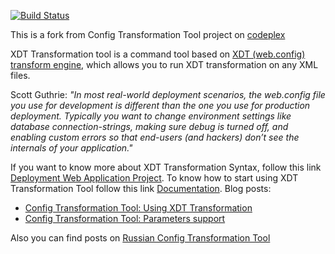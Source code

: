 [![Build Status](https://travis-ci.org/lazyWombat/Config-Transformation-Tool.svg?branch=master)](https://travis-ci.org/lazyWombat/Config-Transformation-Tool)

This is a fork from Config Transformation Tool project on [codeplex](http://ctt.codeplex.com)

XDT Transformation tool is a command tool based on [XDT (web.config) transform engine](http://blogs.msdn.com/b/webdev/archive/2013/01/10/xdt-web-config-transform-engine-released-on-nuget.aspx), which allows you to run XDT transformation on any XML files.

Scott Guthrie: *"In most real-world deployment scenarios, the web.config file you use for development is different than the one you use for production deployment. Typically you want to change environment settings like database connection-strings, making sure debug is turned off, and enabling custom errors so that end-users (and hackers) don’t see the internals of your application."*

If you want to know more about XDT Transformation Syntax, follow this link [Deployment Web Application Project](http://msdn.microsoft.com/en-us/library/dd465326.aspx). To know how to start using XDT Transformation Tool follow this link [Documentation](http://ctt.codeplex.com/documentation).
Blog posts:

+ [Config Transformation Tool: Using XDT Transformation](http://outcoldman.ru/en/blog/show/223)
+ [Config Transformation Tool: Parameters support](http://outcoldman.ru/en/blog/show/238)

Also you can find posts on [Russian Config Transformation Tool](http://outcoldman.ru/ru/blog/tag/189)
